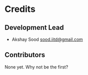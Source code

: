 Credits
=======

Development Lead
----------------

* Akshay Sood <sood.iitd@gmail.com>

Contributors
------------

None yet. Why not be the first?
